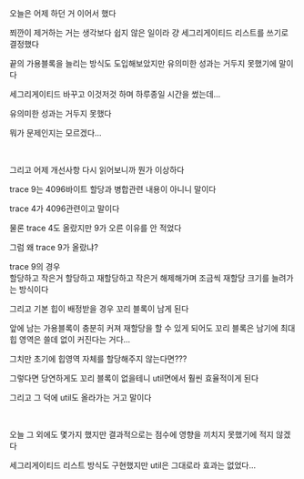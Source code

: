 오늘은 어제 하던 거 이어서 했다

쬐깐이 제거하는 거는 생각보다 쉽지 않은 일이라 걍 세그리게이티드 리스트를 쓰기로 결정했다

끝의 가용블록을 늘리는 방식도 도입해보았지만 유의미한 성과는 거두지 못했기에 말이다

세그리게이티드 바꾸고 이것저것 하며 하루종일 시간을 썼는데...

유의미한 성과는 거두지 못했다

뭐가 문제인지는 모르겠다...

<br>

그리고 어제 개선사항 다시 읽어보니까 뭔가 이상하다

trace 9는 4096바이트 할당과 병합관련 내용이 아니니 말이다

trace 4가 4096관련이고 말이다

물론 trace 4도 올랐지만 9가 오른 이유를 안 적었다

그럼 왜 trace 9가 올랐냐?

trace 9의 경우<br>
할당하고 작은거 할당하고 재할당하고 작은거 해제해가며 조금씩 재할당 크기를 늘려가는 방식이다

그리고 기본 힙이 배정받을 경우 꼬리 블록이 남게 된다

앞에 남는 가용블록이 충분히 커져 재할당을 할 수 있게 되어도 꼬리 블록은 남기에 최대 힙 영역은 쓸데 없이 커진다는 거다...

그치만 초기에 힙영역 자체를 할당해주지 않는다면???

그렇다면 당연하게도 꼬리 블록이 없을테니 util면에서 훨씬 효율적이게 된다

그리고 그 덕에 util도 올라가는 거고 말이다

<br>

오늘 그 외에도 몇가지 했지만 결과적으로는 점수에 영향을 끼치지 못했기에 적지 않겠다

세그리게이티드 리스트 방식도 구현했지만 util은 그대로라 효과는 없었다...
